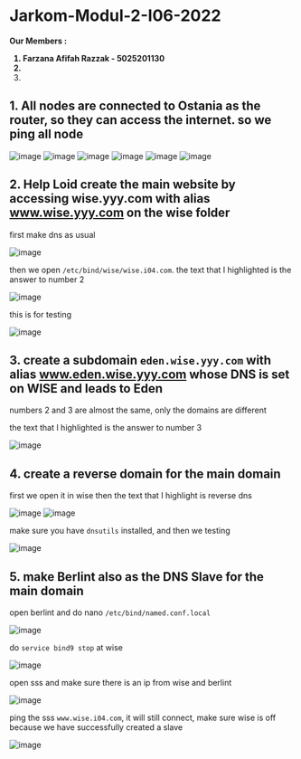 # Jarkom-Modul-2-I06-2022
<strong> Our Members :
1. Farzana Afifah Razzak - 5025201130
2. 
3. </strong>

## 1. All nodes are connected to Ostania as the router, so they can access the internet. so we ping all node
![image](https://user-images.githubusercontent.com/81352414/198834631-a66567ca-218b-43c9-b2c6-267e94d9dc18.png)
![image](https://user-images.githubusercontent.com/81352414/198834652-23b6ae63-1de1-4455-a85d-525cc5180431.png)
![image](https://user-images.githubusercontent.com/81352414/198834696-a20fac31-c0c6-40c1-9f68-50a62f2bc231.png)
![image](https://user-images.githubusercontent.com/81352414/198834707-2dff4e23-5fd7-4649-9706-2befc60722ec.png)
![image](https://user-images.githubusercontent.com/81352414/198834730-89623cfe-8357-4d51-8354-ae6c60e54949.png)
![image](https://user-images.githubusercontent.com/81352414/198834749-74ce500f-2411-4d84-bcc5-b7271dd0f90a.png)

## 2. Help Loid create the main website by accessing wise.yyy.com with alias www.wise.yyy.com on the wise folder

first make dns as usual

![image](https://user-images.githubusercontent.com/81352414/198834940-76ffa5db-0a04-4bd2-9f4b-8d83f687a5e0.png)

then we open `/etc/bind/wise/wise.i04.com`. the text that I highlighted is the answer to number 2

![image](https://user-images.githubusercontent.com/81352414/198835005-1ef53d81-59cf-4357-b30d-dc58db751a7f.png)

this is for testing

![image](https://user-images.githubusercontent.com/81352414/198835116-1c644b99-7988-44a5-a320-e648c9c70cf1.png)

## 3. create a subdomain `eden.wise.yyy.com` with alias www.eden.wise.yyy.com whose DNS is set on WISE and leads to Eden

numbers 2 and 3 are almost the same, only the domains are different

the text that I highlighted is the answer to number 3

![image](https://user-images.githubusercontent.com/81352414/198835235-a7c36d73-c348-48ba-b889-ed2c0136495a.png)

## 4. create a reverse domain for the main domain

first we open it in wise then the text that I highlight is reverse dns

![image](https://user-images.githubusercontent.com/81352414/198835387-9a91b8cd-df7d-4574-8093-86685ed82c98.png)
![image](https://user-images.githubusercontent.com/81352414/198835512-0cef1c29-8f31-4cb8-9915-250d21fc8240.png)

make sure you have `dnsutils` installed, and then we testing 

![image](https://user-images.githubusercontent.com/81352414/198835581-664fe57b-59d6-49a5-a64c-47c0ace9faa1.png)

## 5. make Berlint also as the DNS Slave for the main domain

open berlint and do nano `/etc/bind/named.conf.local`

![image](https://user-images.githubusercontent.com/81352414/198835851-c155c8b4-2320-4364-95a1-13a1e6a9f0f1.png)

do `service bind9 stop` at wise

![image](https://user-images.githubusercontent.com/81352414/198836008-015c7fc7-2413-464e-8127-1152592f5721.png)

open sss and make sure there is an ip from wise and berlint

![image](https://user-images.githubusercontent.com/81352414/198836072-f989b500-8c71-4922-a9f5-ba101bbebea1.png)

ping the sss `www.wise.i04.com`, it will still connect, make sure wise is off because we have successfully created a slave

![image](https://user-images.githubusercontent.com/81352414/198836193-649452f3-e59d-4154-ab94-192168e7acd0.png)







